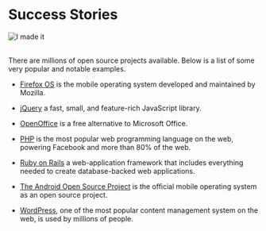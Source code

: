 # Success Stories

![I made it](http://i.imgur.com/obYNG8C.gif "I made it")

<br/>
There are millions of open source projects available. Below is a list of some very popular and notable examples.


* [Firefox OS]() is the mobile operating system developed and maintained by Mozilla.


* [jQuery](https://github.com/jquery/jquery) a fast, small, and feature-rich JavaScript library.


* [OpenOffice]() is a free alternative to Microsoft Office.


* [PHP]() is the most popular web programming language on the web, powering Facebook and more than 80% of the web.


* [Ruby on Rails](https://github.com/rails/rails) a web-application framework that includes everything needed to create database-backed web applications.


* [The Android Open Source Project]() is the official mobile operating system as an open source project.


* [WordPress](), one of the most popular content management system on the web, is used by millions of people.

